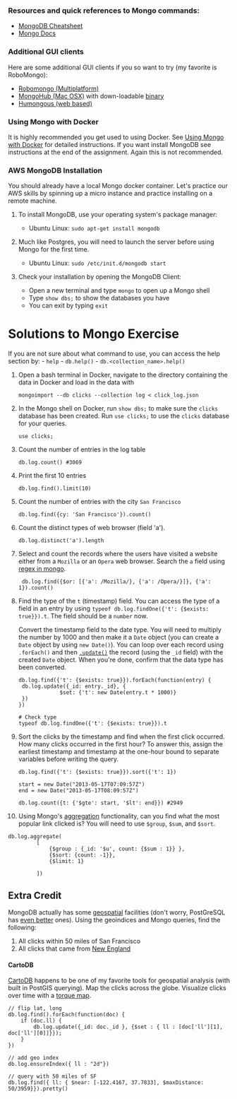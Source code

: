 ### Resources and quick references to Mongo commands:

   - [MongoDB Cheatsheet](https://blog.codecentric.de/files/2012/12/MongoDB-CheatSheet-v1_0.pdf)
   - [Mongo Docs](https://docs.mongodb.com/v2.2/tutorial/getting-started-with-the-mongo-shell/)

### Additional GUI clients

Here are some additional GUI clients if you so want to try (my favorite is RoboMongo):
- [Robomongo (Multiplatform)](http://robomongo.org/)
- [MongoHub (Mac OSX)](https://github.com/fotonauts/MongoHub-Mac) 
   with down-loadable [binary](https://mongohub.s3.amazonaws.com/MongoHub.zip)
- [Humongous (web based)](https://github.com/bagwanpankaj/humongous)

[mongo-download]:http://www.mongodb.org/downloads?_ga=1.2370361.886345798.1422741448
[mongo-install]:https://docs.mongodb.org/master/tutorial/install-mongodb-on-os-x/
[mongo-cheatsheet]:https://blog.codecentric.de/files/2012/12/MongoDB-CheatSheet-v1_0.pdf
[mongo-docs]:http://docs.mongodb.org/v2.2/mongo/
[mongo-ref-cards]:http://semantic.supelec.fr/BigData/downloads/MongoDB-ReferenceCards15.pdf
[mongo-like-query]:http://stackoverflow.com/questions/3305561/how-to-query-mongodb-with-like
[mongo-update]:http://docs.mongodb.org/manual/reference/operator/update/set/
[mongo-aggregation]:http://docs.mongodb.org/manual/reference/sql-aggregation-comparison/
[mongo-geospatial]:http://docs.mongodb.org/manual/administration/indexes-geo/ 
[New-England]:http://en.wikipedia.org/wiki/New_England
[torque-map]:http://blog.cartodb.com/post/66687861735/torque-is-live-try-it-on-your-cartodb-maps-today

### Using Mongo with Docker
It is highly recommended you get used to using Docker.  See [Using Mongo with Docker](using_mongo_with_docker.md) for detailed instructions.  If you want install MongoDB see instructions at the end of the assignment.  Again this is not recommended. 

### AWS MongoDB Installation
You should already have a local Mongo docker container.  Let's practice our AWS skills by spinning up a micro instance and practice installing on a remote machine.

1. To install MongoDB, use your operating system's package manager:
   - Ubuntu Linux: `sudo apt-get install mongodb`

2. Much like Postgres, you will need to launch the server before using Mongo for the first time. 

   - Ubuntu Linux: `sudo /etc/init.d/mongodb start` 

3. Check your installation by opening the MongoDB Client:

   - Open a new terminal and type `mongo` to open up a Mongo shell
   - Type `show dbs;` to show the databases you have
   - You can exit by typing `exit`



# Solutions to Mongo Exercise

If you are not sure about what command to use, you can access the help section by:
    - `help`
    - `db.help()`
    - `db.<collection_name>.help()`

1. Open a bash terminal in Docker, navigate to the directory containing the data in Docker and load in the data with

   `mongoimport --db clicks --collection log < click_log.json`

2. In the Mongo shell on Docker, run `show dbs;` to make sure the `clicks` database has 
   been created. Run `use clicks;` to use the `clicks` database for your 
   queries.
   
   `use clicks;`

3. Count the number of entries in the log table

   `db.log.count() #3069`

4. Print the first 10 entries

   `db.log.find().limit(10)`

5. Count the number of entries with the city `San Francisco`

   `db.log.find({cy: 'San Francisco'}).count()`

6. Count the distinct types of web browser (field 'a').

   `db.log.distinct('a').length`

7. Select and count the records where the users have visited a website either 
   from a `Mozilla` or an `Opera` web browser. Search the `a` field using 
   [regex in mongo][mongo-like-query]. 
   
   ` db.log.find({$or: [{'a': /Mozilla/}, {'a': /Opera/}]}, {'a': 1}).count()`


8. Find the type of the `t` (timestamp) field. You can access the type of a 
   field in an entry by using `typeof db.log.findOne({'t': {$exists: true}}).t`. 
   The field should be a `number` now.
   
   Convert the timestamp field to the date type. You will need to multiply the  number by 1000 and then make it a `Date` object (you can create a `Date` object by using `new Date()`). You can loop over each record using `.forEach()` and then [`.update()`][mongo-update] the record (using the `_id` field) with the created `Date` object. When you're done, confirm that the data type has been converted.


   ```
   db.log.find({'t': {$exists: true}}).forEach(function(entry) {
    db.log.update({_id: entry._id}, {
                $set: {'t': new Date(entry.t * 1000)}
    })
   })

   # Check type
   typeof db.log.findOne({'t': {$exists: true}}).t
   ```

9. Sort the clicks by the timestamp and find when the first click occurred. 
   How many clicks occurred in the first hour? To answer this, assign the 
   earliest timestamp and timestamp at the one-hour bound to separate variables
   before writing the query.

   ```
   db.log.find({'t': {$exists: true}}).sort({'t': 1})

   start = new Date("2013-05-17T07:09:57Z")
   end = new Date("2013-05-17T08:09:57Z")

   db.log.count({t: {'$gte': start, '$lt': end}}) #2949
   ```

10. Using Mongo's [aggregation][mongo-aggregation] functionality, can you find 
    what the most popular link clicked is? You will need to use `$group`, 
    `$sum`, and `$sort`.

   ```
   db.log.aggregate(
            [
                {$group : {_id: '$u', count: {$sum : 1}} },
                {$sort: {count: -1}},
                {$limit: 1}

            ])
   ```

## Extra Credit

MongoDB actually has some [geospatial][mongo-geospatial] facilities (don't 
worry, PostGreSQL has [even better](http://postgis.net/) ones). Using the 
geoindices and Mongo queries, find the following:

1. All clicks within 50 miles of San Francisco
2. All clicks that came from [New England][New-England]

#### CartoDB

[CartoDB](http://cartodb.com/) happens to be one of my favorite tools for 
geospatial analysis (with built in PostGIS querying). Map the clicks across 
the globe.  Visualize clicks over time with a [torque map][torque-map].

```
// flip lat, long
db.log.find().forEach(function(doc) {
    if (doc.ll) {
        db.log.update({_id: doc._id }, {$set : { ll : [doc['ll'][1], doc['ll'][0]]}});
    }
})

// add geo index
db.log.ensureIndex({ ll : "2d"})

// query with 50 miles of SF
db.log.find({ ll: { $near: [-122.4167, 37.7833], $maxDistance: 50/3959}}).pretty()
```


